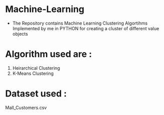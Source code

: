 # Machine-Learning

  - The Repository contains Machine Learning Clustering Algortihms Implemented by me in PYTHON for creating a cluster of different value objects

# Algorithm used are :
  1. Heirarchical Clustering
  2. K-Means Clustering

# Dataset used :

  Mall_Customers.csv
  


